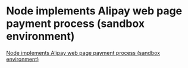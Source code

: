 # Node implements Alipay web page payment process (sandbox environment)
[Node implements Alipay web page payment process (sandbox environment)](https://aiwithcloud.com/2022/09/19/node_implements_alipay_web_page_payment_process_sandbox_environment/)